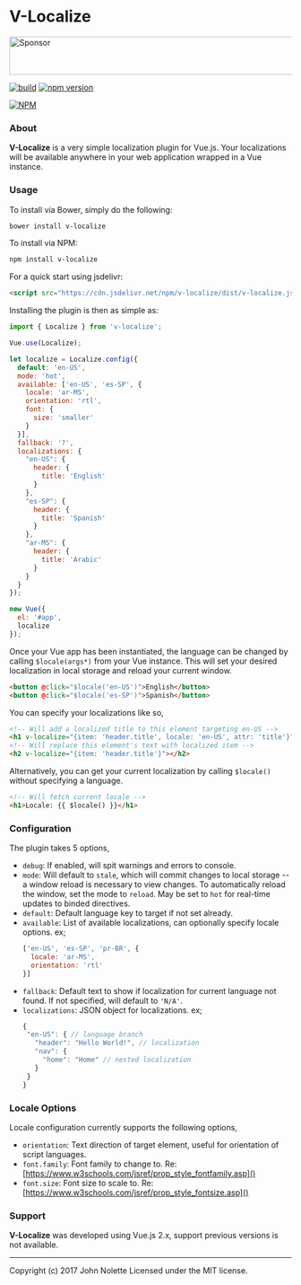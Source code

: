 # **V-Localize**

<a target='_blank' rel='nofollow' href='https://app.codesponsor.io/link/ymhxqZ47jLBFuVrU2iywqLGC/neetjn/v-localize'>
  <img alt='Sponsor' width='888' height='68' src='https://app.codesponsor.io/embed/ymhxqZ47jLBFuVrU2iywqLGC/neetjn/v-localize.svg' />
</a>

[![build](https://travis-ci.org/neetjn/v-localize.svg?branch=master)](https://travis-ci.org/neetjn/v-localize/)
[![npm version](https://badge.fury.io/js/v-localize.svg)](https://badge.fury.io/js/v-localize)

[![NPM](https://nodei.co/npm/v-localize.png)](https://nodei.co/npm/v-localize/)

### About

**V-Localize** is a very simple localization plugin for Vue.js. Your localizations will be available anywhere in your web application wrapped in a Vue instance.

### Usage

To install via Bower, simply do the following:
```sh
bower install v-localize
```
To install via NPM:
```sh
npm install v-localize
```
For a quick start using jsdelivr:
```html
<script src="https://cdn.jsdelivr.net/npm/v-localize/dist/v-localize.js"></script>
```
Installing the plugin is then as simple as:

```js
import { Localize } from 'v-localize';

Vue.use(Localize);

let localize = Localize.config({
  default: 'en-US',
  mode: 'hot',
  available: ['en-US', 'es-SP', {
    locale: 'ar-MS',
    orientation: 'rtl',
    font: {
      size: 'smaller'
    }
  }],
  fallback: '?',
  localizations: {
    "en-US": {
      header: {
        title: 'English'
      }
    },
    "es-SP": {
      header: {
        title: 'Spanish'
      }
    },
    "ar-MS": {
      header: {
        title: 'Arabic'
      }
    }
  }
});

new Vue({
  el: '#app',
  localize
});
```

Once your Vue app has been instantiated, the language can be changed by calling `$locale(args*)` from your Vue instance. This will set your desired localization in local storage and reload your current window.

```html
<button @click="$locale('en-US')">English</button>
<button @click="$locale('es-SP')">Spanish</button>
```

You can specify your localizations like so,
```html
<!-- Will add a localized title to this element targeting en-US -->
<h1 v-localize="{item: 'header.title', locale: 'en-US', attr: 'title'}">Hello World</h1>
<!-- Will replace this element's text with localized item -->
<h2 v-localize="{item: 'header.title'}"></h2>
```
Alternatively, you can get your current localization by calling `$locale()` without specifying a language.
```html
<!-- Will fetch current locale -->
<h1>Locale: {{ $locale() }}</h1>
```

### Configuration

The plugin takes 5 options,

- `debug`: If enabled, will spit warnings and errors to console.
- `mode`: Will default to `stale`, which will commit changes to local storage -- a window reload is necessary to view changes. To automatically reload the window, set the mode to `reload`. May be set to `hot` for real-time updates to binded directives.
- `default`: Default language key to target if not set already.
- `available`: List of available localizations, can optionally specify locale options. ex;
  ```js
  ['en-US', 'es-SP', 'pr-BR', {
    locale: 'ar-MS',
    orientation: 'rtl'
  }]
  ```
- `fallback`: Default text to show if localization for current language not found. If not specified, will default to `'N/A'`.
- `localizations`: JSON object for localizations. ex;
   ```js
  {
    "en-US": { // language branch
      "header": "Hello World!", // localization
      "nav": {
        "home": "Home" // nested localization
      }
    }
  }
  ```

### Locale Options

Locale configuration currently supports the following options,

- `orientation`: Text direction of target element, useful for orientation of script languages.
- `font.family`: Font family to change to. Re: [https://www.w3schools.com/jsref/prop_style_fontfamily.asp]()
- `font.size`: Font size to scale to. Re: [https://www.w3schools.com/jsref/prop_style_fontsize.asp]()

### Support

**V-Localize** was developed using Vue.js 2.x, support previous versions is not available.

---
Copyright (c) 2017 John Nolette Licensed under the MIT license.
